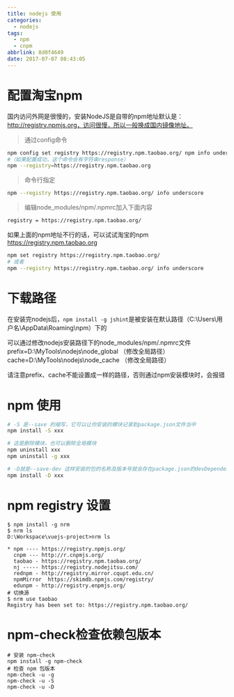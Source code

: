 ```yaml
---
title: nodejs 使用
categories:
  - nodejs
tags:
  - npm
  - cnpm
abbrlink: 8d0f4649
date: 2017-07-07 08:43:05
---
```



# 配置淘宝npm

国内访问外网是很慢的，安装NodeJS是自带的npm地址默认是：http://registry.npmjs.org，访问很慢，所以一般换成国内镜像地址。

> 通过config命令

```bash
npm config set registry https://registry.npm.taobao.org/ npm info underscore
#（如果配置成功，这个命令会有字符串response）
npm --registry=https://registry.npm.taobao.org
```


<!-- more -->



> 命令行指定

```bash
npm --registry https://registry.npm.taobao.org/ info underscore
```
> 编辑node_modules/npm/.npmrc加入下面内容

```bash
registry = https://registry.npm.taobao.org/
```

如果上面的npm地址不行的话，可以试试淘宝的npm
https://registry.npm.taobao.org

```sh
npm set registry https://registry.npm.taobao.org/
# 或者
npm --registry https://registry.npm.taobao.org/ info underscore
```





# 下载路径

在安装完nodejs后，`npm install -g jshint`是被安装在默认路径（C:\Users\用户名\AppData\Roaming\npm）下的

可以通过修改nodejs安装路径下的node_modules/npm/.npmrc文件
prefix=D:\MyTools\nodejs\node_global （修改全局路径）
cache=D:\MyTools\nodejs\node_cache （修改全局路径）

请注意prefix、cache不能设置成一样的路径，否则通过npm安装模块时，会报错



# npm 使用

```sh
# -S 是--save 的缩写，它可以让你安装的模块记录到package.json文件当中
npm install -S xxx

# 这是删除模块，也可以删除全局模块
npm uninstall xxx
npm uninstall -g xxx

# -D就是--save-dev 这样安装的包的名称及版本号就会存在package.json的devDependencies这个里面，而--save会将包的名称及版本号放在dependencies里面
npm install -D xxx

```



# npm registry 设置

```shell
$ npm install -g nrm
$ nrm ls
D:\Workspace\vuejs-project>nrm ls

* npm ---- https://registry.npmjs.org/
  cnpm --- http://r.cnpmjs.org/
  taobao - https://registry.npm.taobao.org/
  nj ----- https://registry.nodejitsu.com/
  rednpm - http://registry.mirror.cqupt.edu.cn/
  npmMirror  https://skimdb.npmjs.com/registry/
  edunpm - http://registry.enpmjs.org/
# 切换源
$ nrm use taobao
Registry has been set to: https://registry.npm.taobao.org/
```



# npm-check检查依赖包版本

```shell
# 安装 npm-check
npm install -g npm-check
# 检查 npm 包版本
npm-check -u -g
npm-check -u -S
npm-check -u -D
```

